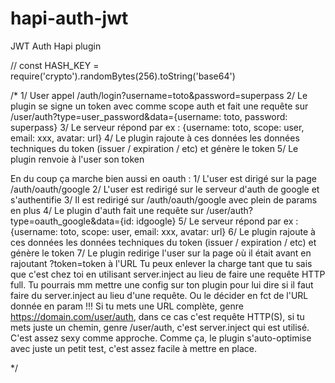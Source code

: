 # hapi-auth-jwt
JWT Auth Hapi plugin

// const HASH_KEY = require('crypto').randomBytes(256).toString('base64')




/*
1/ User appel /auth/login?username=toto&password=superpass
2/ Le plugin se signe un token avec comme scope auth et fait une requête sur /user/auth?type=user_password&data={username: toto, password: superpass}
3/ Le serveur répond par ex : {username: toto, scope: user, email: xxx, avatar: url}
4/ Le plugin rajoute à ces données les données techniques du token (issuer / expiration / etc) et génère le token
5/ Le plugin renvoie à l'user son token


En du coup ça marche bien aussi en oauth :
1/ L'user est dirigé sur la page /auth/oauth/google
2/ L'user est redirigé sur le serveur d'auth de google et s'authentifie
3/ Il est redirigé sur /auth/oauth/google avec plein de params en plus
4/ Le plugin d'auth fait une requête sur /user/auth?type=oauth_google&data={id: idgoogle}
5/ Le serveur répond par ex : {username: toto, scope: user, email: xxx, avatar: url}
6/ Le plugin rajoute à ces données les données techniques du token (issuer / expiration / etc) et génère le token
7/ Le plugin redirige l'user sur la page où il était avant en rajoutant ?token=token à l'URL
Tu peux enlever la charge tant que tu sais que c'est chez toi en utilisant server.inject au lieu de faire une requête HTTP full.
Tu pourrais mm mettre une config sur ton plugin pour lui dire si il faut faire du server.inject au lieu d'une requête.
Ou le décider en fct de l'URL donnée en param !!!
Si tu mets une URL complète, genre https://domain.com/user/auth, dans ce cas c'est requête HTTP(S), si tu mets juste un chemin, genre /user/auth, c'est server.inject qui est utilisé.
C'est assez sexy comme approche.
Comme ça, le plugin s'auto-optimise avec juste un petit test, c'est assez facile à mettre en place.

*/
